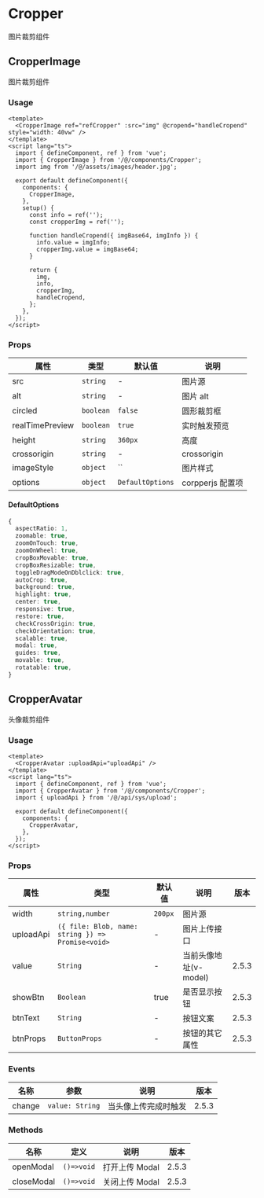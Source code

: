 # Cropper

图片裁剪组件

## CropperImage

图片裁剪组件

### Usage

```vue
<template>
  <CropperImage ref="refCropper" :src="img" @cropend="handleCropend" style="width: 40vw" />
</template>
<script lang="ts">
  import { defineComponent, ref } from 'vue';
  import { CropperImage } from '/@/components/Cropper';
  import img from '/@/assets/images/header.jpg';

  export default defineComponent({
    components: {
      CropperImage,
    },
    setup() {
      const info = ref('');
      const cropperImg = ref('');

      function handleCropend({ imgBase64, imgInfo }) {
        info.value = imgInfo;
        cropperImg.value = imgBase64;
      }

      return {
        img,
        info,
        cropperImg,
        handleCropend,
      };
    },
  });
</script>
```

### Props

| 属性            | 类型      | 默认值           | 说明             |
| --------------- | --------- | ---------------- | ---------------- |
| src             | `string`  | -                | 图片源           |
| alt             | `string`  | -                | 图片 alt         |
| circled         | `boolean` | `false`          | 圆形裁剪框       |
| realTimePreview | `boolean` | `true`           | 实时触发预览     |
| height          | `string`  | `360px`          | 高度             |
| crossorigin     | `string`  | -                | crossorigin      |
| imageStyle      | `object`  | ``               | 图片样式         |
| options         | `object`  | `DefaultOptions` | corpperjs 配置项 |

#### DefaultOptions

```ts
{
  aspectRatio: 1,
  zoomable: true,
  zoomOnTouch: true,
  zoomOnWheel: true,
  cropBoxMovable: true,
  cropBoxResizable: true,
  toggleDragModeOnDblclick: true,
  autoCrop: true,
  background: true,
  highlight: true,
  center: true,
  responsive: true,
  restore: true,
  checkCrossOrigin: true,
  checkOrientation: true,
  scalable: true,
  modal: true,
  guides: true,
  movable: true,
  rotatable: true,
}
```

## CropperAvatar

头像裁剪组件

### Usage

```vue
<template>
  <CropperAvatar :uploadApi="uploadApi" />
</template>
<script lang="ts">
  import { defineComponent, ref } from 'vue';
  import { CropperAvatar } from '/@/components/Cropper';
  import { uploadApi } from '/@/api/sys/upload';

  export default defineComponent({
    components: {
      CropperAvatar,
    },
  });
</script>
```

### Props

| 属性 | 类型 | 默认值 | 说明 | 版本 |
| --- | --- | --- | --- | --- |
| width | `string,number` | `200px` | 图片源 |  |
| uploadApi | `({ file: Blob, name: string }) => Promise<void>` | - | 图片上传接口 |  |
| value | `String` | - | 当前头像地址(v-model) | 2.5.3 |
| showBtn | `Boolean` | true | 是否显示按钮 | 2.5.3 |
| btnText | `String` | - | 按钮文案 | 2.5.3 |
| btnProps | `ButtonProps` | - | 按钮的其它属性 | 2.5.3 |

### Events

| 名称   | 参数            | 说明                 | 版本  |
| ------ | --------------- | -------------------- | ----- |
| change | `value: String` | 当头像上传完成时触发 | 2.5.3 |

### Methods

| 名称       | 定义       | 说明           | 版本  |
| ---------- | ---------- | -------------- | ----- |
| openModal  | `()=>void` | 打开上传 Modal | 2.5.3 |
| closeModal | `()=>void` | 关闭上传 Modal | 2.5.3 |
